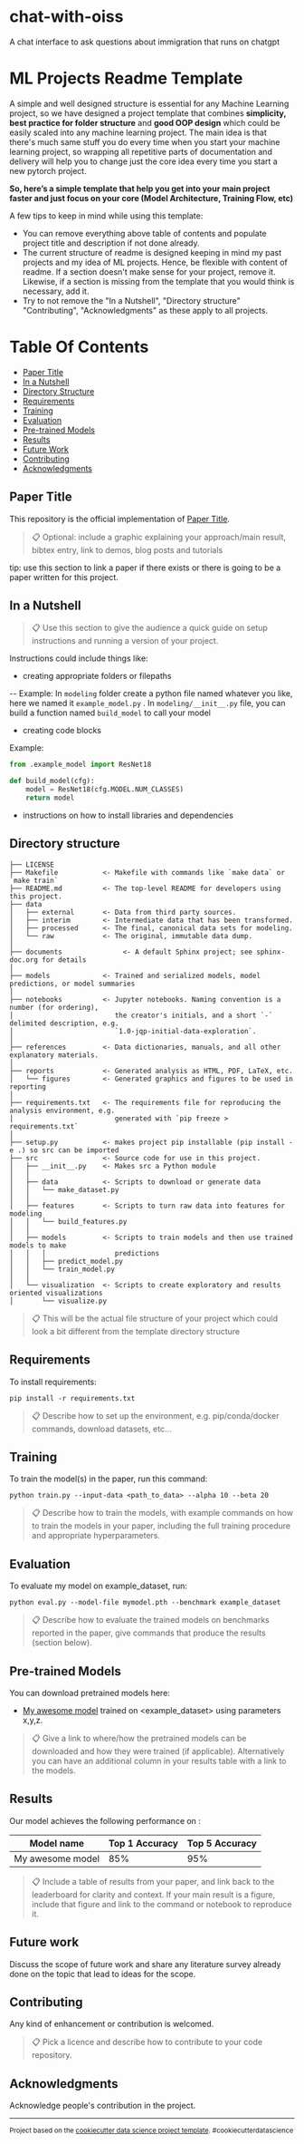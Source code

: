 chat-with-oiss
==============================

A chat interface to ask questions about immigration that runs on chatgpt

# ML Projects Readme Template

A simple and well designed structure is essential for any Machine Learning project, so we have designed a project template that combines **simplicity, best practice for folder structure** and **good OOP design** which could be easily scaled into any machine learning project.
The main idea is that there's much same stuff you do every time when you start your machine learning project, so wrapping all repetitive parts of documentation and delivery will help you to change just the core idea every time you start a new pytorch project. 

**So, here’s a simple template that help you get into your main project faster and just focus on your core (Model Architecture, Training Flow, etc)**

A few tips to keep in mind while using this template:
- You can remove everything above table of contents and populate project title and description if not done already.
- The current structure of readme is designed keeping in mind my past projects and my idea of ML projects. Hence, be flexible with content of readme. If a section doesn't make sense for your project, remove it. Likewise, if a section is missing from the template that you would think is necessary, add it.
- Try to not remove the "In a Nutshell", "Directory structure" "Contributing", "Acknowledgments" as these apply to all projects.


# Table Of Contents
-  [Paper Title](#paper-title)
-  [In a Nutshell](#in-a-nutshell)
-  [Directory Structure](#directory-structure)
-  [Requirements](#requirements)
-  [Training](#training)
-  [Evaluation](#evaluation)
-  [Pre-trained Models](#pre-trained-models)
-  [Results](#results)
-  [Future Work](#future-work)
-  [Contributing](#contributing)
-  [Acknowledgments](#acknowledgments)


## Paper Title
This repository is the official implementation of [Paper Title](https://arxiv.org/abs/2030.12345). 

>📋  Optional: include a graphic explaining your approach/main result, bibtex entry, link to demos, blog posts and tutorials

tip: use this section to link a paper if there exists or there is going to be a paper written for this project.

## In a Nutshell   
> 📋  Use this section to give the audience a quick guide on setup instructions and running a version of your project.

Instructions could include things like:

- creating appropriate folders or filepaths

-- Example: In `modeling`  folder create a python file named whatever you like, here we named it `example_model.py` . In `modeling/__init__.py` file, you can build a function named `build_model` to call your model

- creating code blocks

Example: 
```python
from .example_model import ResNet18

def build_model(cfg):
    model = ResNet18(cfg.MODEL.NUM_CLASSES)
    return model
``` 

- instructions on how to install libraries and dependencies

## Directory structure
```
├── LICENSE
├── Makefile           <- Makefile with commands like `make data` or `make train`
├── README.md          <- The top-level README for developers using this project.
├── data
│   ├── external       <- Data from third party sources.
│   ├── interim        <- Intermediate data that has been transformed.
│   ├── processed      <- The final, canonical data sets for modeling.
│   └── raw            <- The original, immutable data dump.
│
├── documents               <- A default Sphinx project; see sphinx-doc.org for details
│
├── models             <- Trained and serialized models, model predictions, or model summaries
│
├── notebooks          <- Jupyter notebooks. Naming convention is a number (for ordering),
│                         the creator's initials, and a short `-` delimited description, e.g.
│                         `1.0-jqp-initial-data-exploration`.
│
├── references         <- Data dictionaries, manuals, and all other explanatory materials.
│
├── reports            <- Generated analysis as HTML, PDF, LaTeX, etc.
│   └── figures        <- Generated graphics and figures to be used in reporting
│
├── requirements.txt   <- The requirements file for reproducing the analysis environment, e.g.
│                         generated with `pip freeze > requirements.txt`
│
├── setup.py           <- makes project pip installable (pip install -e .) so src can be imported
├── src                <- Source code for use in this project.
│   ├── __init__.py    <- Makes src a Python module
│   │
│   ├── data           <- Scripts to download or generate data
│   │   └── make_dataset.py
│   │
│   ├── features       <- Scripts to turn raw data into features for modeling
│   │   └── build_features.py
│   │
│   ├── models         <- Scripts to train models and then use trained models to make
│   │   │                 predictions
│   │   ├── predict_model.py
│   │   └── train_model.py
│   │
│   └── visualization  <- Scripts to create exploratory and results oriented visualizations
│       └── visualize.py
```

>📋  This will be the actual file structure of your project which could look a bit different from the template directory structure

## Requirements
To install requirements:

```setup
pip install -r requirements.txt
```

>📋  Describe how to set up the environment, e.g. pip/conda/docker commands, download datasets, etc...

## Training
To train the model(s) in the paper, run this command:

```train
python train.py --input-data <path_to_data> --alpha 10 --beta 20
```

>📋  Describe how to train the models, with example commands on how to train the models in your paper, including the full training procedure and appropriate hyperparameters.

## Evaluation
To evaluate my model on example_dataset, run:

```eval
python eval.py --model-file mymodel.pth --benchmark example_dataset
```

>📋  Describe how to evaluate the trained models on benchmarks reported in the paper, give commands that produce the results (section below).

## Pre-trained Models
You can download pretrained models here:

- [My awesome model](https://drive.google.com/mymodel.pth) trained on <example_dataset> using parameters x,y,z. 

>📋  Give a link to where/how the pretrained models can be downloaded and how they were trained (if applicable).  Alternatively you can have an additional column in your results table with a link to the models.

## Results
Our model achieves the following performance on :

| Model name         | Top 1 Accuracy  | Top 5 Accuracy |
| ------------------ |---------------- | -------------- |
| My awesome model   |     85%         |      95%       |

>📋  Include a table of results from your paper, and link back to the leaderboard for clarity and context. If your main result is a figure, include that figure and link to the command or notebook to reproduce it. 

## Future work
Discuss the scope of future work and share any literature survey already done on the topic that lead to ideas for the scope.

## Contributing
Any kind of enhancement or contribution is welcomed.

>📋  Pick a licence and describe how to contribute to your code repository.

## Acknowledgments
Acknowledge people's contribution in the project.

--------

<p><small>Project based on the <a target="_blank" href="https://drivendata.github.io/cookiecutter-data-science/">cookiecutter data science project template</a>. #cookiecutterdatascience</small></p>
